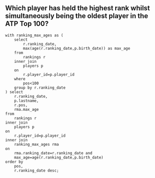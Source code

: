 ## Which player has held the highest rank whilst simultaneously being the oldest player in the ATP Top 100?

```
with ranking_max_ages as (
    select
        r.ranking_date,
        max(age(r.ranking_date,p.birth_date)) as max_age 
    from
        rankings r 
    inner join
        players p 
    on 
        r.player_id=p.player_id 
    where
        pos<100 
    group by r.ranking_date
) select
    r.ranking_date,
    p.lastname,
    r.pos,
    rma.max_age 
from
    rankings r 
inner join
    players p 
on 
    r.player_id=p.player_id 
inner join
    ranking_max_ages rma 
on 
    rma.ranking_date=r.ranking_date and 
    max_age=age(r.ranking_date,p.birth_date) 
order by
    pos,
    r.ranking_date desc;
```